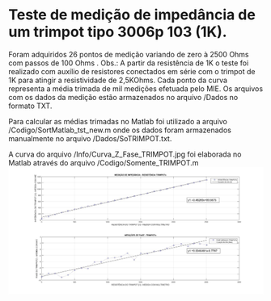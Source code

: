 # Teste de medição de impedância de um trimpot tipo 3006p 103 (1K).
Foram adquiridos 26 pontos de medição variando de zero à 2500 Ohms 
com passos de 100 Ohms . Obs.: A partir da resistência de 1K o teste foi realizado 
com auxílio de resistores conectados em série com o trimpot de 1K para atingir a 
resistividade de 2,5KOhms.
Cada ponto da curva representa a média trimada de mil medições efetuada pelo MIE.
Os arquivos com os dados da medição estão armazenados no arquivo /Dados no formato TXT.

Para calcular as médias trimadas no Matlab foi utilizado a arquivo /Codigo/SortMatlab_tst_new.m 
onde os dados foram armazenados manualmente no arquivo /Dados/SoTRIMPOT.txt.

A curva do arquivo /Info/Curva_Z_Fase_TRIMPOT.jpg foi elaborada no Matlab através do
arquivo /Codigo/Somente_TRIMPOT.m
![Curva de impedância Z e fase em do trimpot](Curva_Z_Fase_TRIMPOT.jpg)


